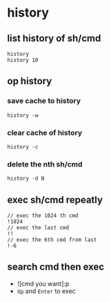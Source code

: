 # history
## list history of sh/cmd
```
history
history 10
```
## op history
### save cache to history
```
history -w
```
### clear cache of history
```
history -c
```
### delete the nth sh/cmd
```
history -d N
```
## exec sh/cmd repeatly
```
// exec the 1024 th cmd
!1024
// exec the last cmd
!!
// exec the 6th cmd from last 
!-6
```
## search cmd then exec
+ ![cmd you want]:p
+ `Up` and `Enter` to exec

